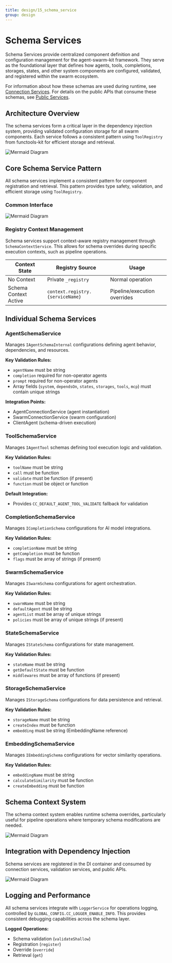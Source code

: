 ```yaml
---
title: design/15_schema_service
group: design
---
```


# Schema Services

Schema Services provide centralized component definition and configuration management for the agent-swarm-kit framework. They serve as the foundational layer that defines how agents, tools, completions, storages, states, and other system components are configured, validated, and registered within the swarm ecosystem.

For information about how these schemas are used during runtime, see [Connection Services](./3_Client_Agent.md). For details on the public APIs that consume these schemas, see [Public Services](./3_Client_Agent.md).

## Architecture Overview

The schema services form a critical layer in the dependency injection system, providing validated configuration storage for all swarm components. Each service follows a consistent pattern using `ToolRegistry` from functools-kit for efficient storage and retrieval.

![Mermaid Diagram](./diagrams\15_Schema_Services_0.svg)

## Core Schema Service Pattern

All schema services implement a consistent pattern for component registration and retrieval. This pattern provides type safety, validation, and efficient storage using `ToolRegistry`.

### Common Interface

![Mermaid Diagram](./diagrams\15_Schema_Services_1.svg)

### Registry Context Management

Schema services support context-aware registry management through `SchemaContextService`. This allows for schema overrides during specific execution contexts, such as pipeline operations.

| Context State | Registry Source | Usage |
|---------------|----------------|--------|
| No Context | Private `_registry` | Normal operation |
| Schema Context Active | `context.registry.{serviceName}` | Pipeline/execution overrides |

## Individual Schema Services

### AgentSchemaService

Manages `IAgentSchemaInternal` configurations defining agent behavior, dependencies, and resources.

**Key Validation Rules:**
- `agentName` must be string
- `completion` required for non-operator agents
- `prompt` required for non-operator agents  
- Array fields (`system`, `dependsOn`, `states`, `storages`, `tools`, `mcp`) must contain unique strings

**Integration Points:**
- AgentConnectionService (agent instantiation)
- SwarmConnectionService (swarm configuration)
- ClientAgent (schema-driven execution)

### ToolSchemaService

Manages `IAgentTool` schemas defining tool execution logic and validation.

**Key Validation Rules:**
- `toolName` must be string
- `call` must be function
- `validate` must be function (if present)
- `function` must be object or function

**Default Integration:**
- Provides `CC_DEFAULT_AGENT_TOOL_VALIDATE` fallback for validation

### CompletionSchemaService

Manages `ICompletionSchema` configurations for AI model integrations.

**Key Validation Rules:**
- `completionName` must be string
- `getCompletion` must be function
- `flags` must be array of strings (if present)

### SwarmSchemaService

Manages `ISwarmSchema` configurations for agent orchestration.

**Key Validation Rules:**
- `swarmName` must be string
- `defaultAgent` must be string
- `agentList` must be array of unique strings
- `policies` must be array of unique strings (if present)

### StateSchemaService

Manages `IStateSchema` configurations for state management.

**Key Validation Rules:**
- `stateName` must be string
- `getDefaultState` must be function
- `middlewares` must be array of functions (if present)

### StorageSchemaService

Manages `IStorageSchema` configurations for data persistence and retrieval.

**Key Validation Rules:**
- `storageName` must be string
- `createIndex` must be function
- `embedding` must be string (EmbeddingName reference)

### EmbeddingSchemaService

Manages `IEmbeddingSchema` configurations for vector similarity operations.

**Key Validation Rules:**
- `embeddingName` must be string
- `calculateSimilarity` must be function
- `createEmbedding` must be function

## Schema Context System

The schema context system enables runtime schema overrides, particularly useful for pipeline operations where temporary schema modifications are needed.

![Mermaid Diagram](./diagrams\15_Schema_Services_2.svg)

## Integration with Dependency Injection

Schema services are registered in the DI container and consumed by connection services, validation services, and public APIs.

![Mermaid Diagram](./diagrams\15_Schema_Services_3.svg)

## Logging and Performance

All schema services integrate with `LoggerService` for operations logging, controlled by `GLOBAL_CONFIG.CC_LOGGER_ENABLE_INFO`. This provides consistent debugging capabilities across the schema layer.

**Logged Operations:**
- Schema validation (`validateShallow`)
- Registration (`register`)
- Override (`override`) 
- Retrieval (`get`)
